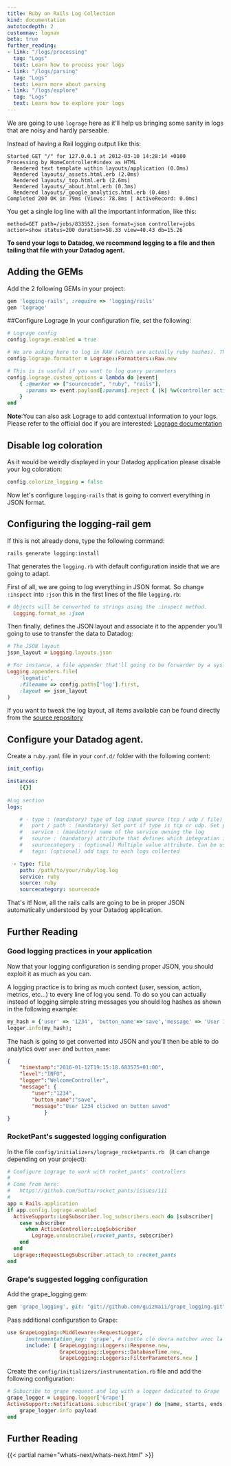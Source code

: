 ```yaml
---
title: Ruby on Rails Log Collection
kind: documentation
autotocdepth: 2
customnav: lognav
beta: true
further_reading:
- link: "/logs/processing"
  tag: "Logs"
  text: Learn how to process your logs
- link: "/logs/parsing"
  tag: "Logs"
  text: Learn more about parsing
- link: "/logs/explore"
  tag: "Logs"
  text: Learn how to explore your logs
---
```


We are going to use `lograge` here as it'll help us bringing some sanity in logs that are noisy and hardly parseable. 

Instead of having a Rail logging output like this:

```
Started GET "/" for 127.0.0.1 at 2012-03-10 14:28:14 +0100
Processing by HomeController#index as HTML
  Rendered text template within layouts/application (0.0ms)
  Rendered layouts/_assets.html.erb (2.0ms)
  Rendered layouts/_top.html.erb (2.6ms)
  Rendered layouts/_about.html.erb (0.3ms)
  Rendered layouts/_google_analytics.html.erb (0.4ms)
Completed 200 OK in 79ms (Views: 78.8ms | ActiveRecord: 0.0ms)
```

You get a single log line with all the important information, like this:

```
method=GET path=/jobs/833552.json format=json controller=jobs action=show status=200 duration=58.33 view=40.43 db=15.26
```

**To send your logs to Datadog, we recommend logging to a file and then tailing that file with your Datadog agent.**

## Adding the GEMs
Add the 2 following GEMs in your project:

```ruby
gem 'logging-rails', :require => 'logging/rails'
gem 'lograge'
```

##Configure Lograge
In your configuration file, set the following:

```ruby
# Lograge config
config.lograge.enabled = true

# We are asking here to log in RAW (which are actually ruby hashes). The Ruby logging is going to take care of the JSON formatting.
config.lograge.formatter = Lograge::Formatters::Raw.new

# This is is useful if you want to log query parameters
config.lograge.custom_options = lambda do |event|
    { :@marker => ["sourcecode", "ruby", "rails"],
      :params => event.payload[:params].reject { |k| %w(controller action).include? k }
    }
end
```

**Note**:You can also ask Lograge to add contextual information to your logs. Please refer to the official doc if you are interested: [Lograge documentation](https://github.com/roidrage/lograge#installation)

## Disable log coloration
As it would be weirdly displayed in your Datadog application please disable your log coloration:

```ruby
config.colorize_logging = false
```


Now let's configure `logging-rails` that is going to convert everything in JSON format.

## Configuring the logging-rail gem
If this is not already done, type the following command:

```shell
rails generate logging:install
```

That generates the `logging.rb` with default configuration inside that we are going to adapt.

First of all, we are going to log everything in JSON format. So change `:inspect` into `:json` this in the first lines of the file `logging.rb`:

```ruby
# Objects will be converted to strings using the :inspect method.
  Logging.format_as :json
```

Then finally, defines the JSON layout and associate it to the appender you'll going to use to transfer the data to Datadog:

```ruby
# The JSON layout
json_layout = Logging.layouts.json

# For instance, a file appender that'll going to be forwarder by a syslog agent to Logmatic.io
Logging.appenders.file(
    'logmatic',
    :filename => config.paths['log'].first,
    :layout => json_layout
)
```

If you want to tweak the log layout, all items available can be found directly from the [source repository](https://github.com/TwP/logging/blob/master/lib/logging/layouts/parseable.rb#L100)

## Configure your Datadog agent.

Create a `ruby.yaml` file in your `conf.d/` folder with the following content:

```yaml
init_config:

instances:
    [{}]
    
#Log section
logs:

    # - type : (mandatory) type of log input source (tcp / udp / file)
    #   port / path : (mandatory) Set port if type is tcp or udp. Set path if type is file
    #   service : (mandatory) name of the service owning the log
    #   source : (mandatory) attribute that defines which integration is sending the logs
    #   sourcecategory : (optional) Multiple value attribute. Can be used to refine the source attribtue
    #   tags: (optional) add tags to each logs collected

  - type: file
    path: /path/to/your/ruby/log.log
    service: ruby
    source: ruby
    sourcecategory: sourcecode
```

That's it! Now, all the rails calls are going to be in proper JSON automatically understood by your Datadog application.

## Further Reading
### Good logging practices in your application

Now that your logging configuration is sending proper JSON, you should exploit it as much as you can.

A logging practice is to bring as much context (user, session, action, metrics, etc...) to every line of log you send.
To do so you can actually instead of logging simple string messages you should log hashes as shown in the following example:

```ruby
my_hash = {'user' => '1234', 'button_name'=>'save','message' => 'User 1234 clicked on button saved'};
logger.info(my_hash);
```

The hash is going to get converted into JSON and you'll then be able to do analytics over `user` and `button_name`:

```json
{
    "timestamp":"2016-01-12T19:15:18.683575+01:00",
    "level":"INFO",
    "logger":"WelcomeController",
    "message": {
        "user":"1234",
        "button_name":"save",
        "message":"User 1234 clicked on button saved"
            }
}
```

### RocketPant's suggested logging configuration

In the file `config/initializers/lograge_rocketpants.rb ` (it can change depending on your project):

```ruby
# Configure Lograge to work with rocket_pants' controllers      
#       
# Come from here:       
#   https://github.com/Sutto/rocket_pants/issues/111        
#       
app = Rails.application
if app.config.lograge.enabled
  ActiveSupport::LogSubscriber.log_subscribers.each do |subscriber|
    case subscriber
      when ActionController::LogSubscriber
        Lograge.unsubscribe(:rocket_pants, subscriber)
    end
  end
  Lograge::RequestLogSubscriber.attach_to :rocket_pants
end
```

### Grape's suggested logging configuration

Add the grape_logging gem:

```ruby
gem 'grape_logging', git: "git://github.com/guizmaii/grape_logging.git", branch: "master"
```

Pass additional configuration to Grape:

```ruby
use GrapeLogging::Middleware::RequestLogger,
      instrumentation_key: 'grape', # (cette clé devra matcher avec la config du point 2.3)
      include: [ GrapeLogging::Loggers::Response.new,
                 GrapeLogging::Loggers::DatabaseTime.new,
                 GrapeLogging::Loggers::FilterParameters.new ]
```

Create the `config/initializers/instrumentation.rb` file and add the following configuration:

```ruby
# Subscribe to grape request and log with a logger dedicated to Grape
grape_logger = Logging.logger['Grape']
ActiveSupport::Notifications.subscribe('grape') do |name, starts, ends, notification_id, payload|
    grape_logger.info payload
end
```

## Further Reading

{{< partial name="whats-next/whats-next.html" >}}